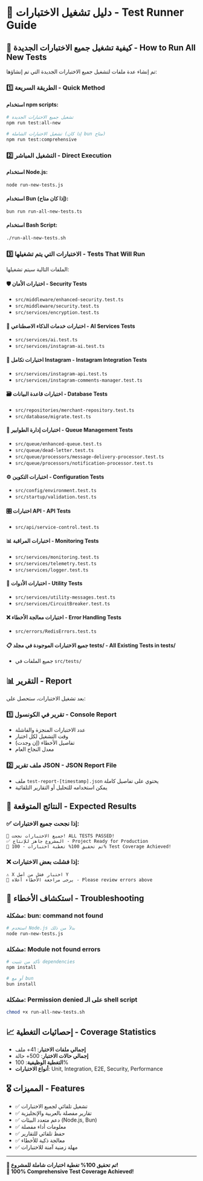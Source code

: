 # 🧪 دليل تشغيل الاختبارات - Test Runner Guide

## 🚀 كيفية تشغيل جميع الاختبارات الجديدة - How to Run All New Tests

تم إنشاء عدة ملفات لتشغيل جميع الاختبارات الجديدة التي تم إنشاؤها:

### 1️⃣ الطريقة السريعة - Quick Method

#### استخدام npm scripts:
```bash
# تشغيل جميع الاختبارات الجديدة
npm run test:all-new

# تشغيل الاختبارات الشاملة (إذا كان bun متاح)
npm run test:comprehensive
```

### 2️⃣ التشغيل المباشر - Direct Execution

#### استخدام Node.js:
```bash
node run-new-tests.js
```

#### استخدام Bun (إذا كان متاح):
```bash
bun run run-all-new-tests.ts
```

#### استخدام Bash Script:
```bash
./run-all-new-tests.sh
```

### 3️⃣ الاختبارات التي يتم تشغيلها - Tests That Will Run

الملفات التالية سيتم تشغيلها:

#### 🛡️ اختبارات الأمان - Security Tests
- `src/middleware/enhanced-security.test.ts`
- `src/middleware/security.test.ts`
- `src/services/encryption.test.ts`

#### 🤖 اختبارات خدمات الذكاء الاصطناعي - AI Services Tests
- `src/services/ai.test.ts`
- `src/services/instagram-ai.test.ts`

#### 📱 اختبارات تكامل Instagram - Instagram Integration Tests  
- `src/services/instagram-api.test.ts`
- `src/services/instagram-comments-manager.test.ts`

#### 🗃️ اختبارات قاعدة البيانات - Database Tests
- `src/repositories/merchant-repository.test.ts`
- `src/database/migrate.test.ts`

#### 🔄 اختبارات إدارة الطوابير - Queue Management Tests
- `src/queue/enhanced-queue.test.ts`
- `src/queue/dead-letter.test.ts`
- `src/queue/processors/message-delivery-processor.test.ts`
- `src/queue/processors/notification-processor.test.ts`

#### ⚙️ اختبارات التكوين - Configuration Tests
- `src/config/environment.test.ts`
- `src/startup/validation.test.ts`

#### 🎛️ اختبارات API - API Tests
- `src/api/service-control.test.ts`

#### 📊 اختبارات المراقبة - Monitoring Tests
- `src/services/monitoring.test.ts`
- `src/services/telemetry.test.ts`
- `src/services/logger.test.ts`

#### 🔧 اختبارات الأدوات - Utility Tests
- `src/services/utility-messages.test.ts`
- `src/services/CircuitBreaker.test.ts`

#### ❌ اختبارات معالجة الأخطاء - Error Handling Tests
- `src/errors/RedisErrors.test.ts`

#### 📋 جميع الاختبارات الموجودة في مجلد tests/ - All Existing Tests in tests/
- جميع الملفات في `src/tests/`

## 📊 التقرير - Report

بعد تشغيل الاختبارات، ستحصل على:

### 1️⃣ تقرير في الكونسول - Console Report
- عدد الاختبارات المنجزة والفاشلة
- وقت التشغيل لكل اختبار
- تفاصيل الأخطاء (إن وجدت)
- معدل النجاح العام

### 2️⃣ ملف تقرير JSON - JSON Report File
- ملف `test-report-[timestamp].json` يحتوي على تفاصيل كاملة
- يمكن استخدامه للتحليل أو التقارير التلقائية

## 🎯 النتائج المتوقعة - Expected Results

### ✅ إذا نجحت جميع الاختبارات:
```
🎉 جميع الاختبارات نجحت! ALL TESTS PASSED!
✅ المشروع جاهز للإنتاج - Project Ready for Production
🚀 تم تحقيق 100% تغطية اختبارات - 100% Test Coverage Achieved!
```

### ❌ إذا فشلت بعض الاختبارات:
```
⚠️ X اختبار فشل من أصل Y
🔧 يرجى مراجعة الأخطاء أعلاه - Please review errors above
```

## 🔧 استكشاف الأخطاء - Troubleshooting

### مشكلة: bun: command not found
```bash
# استخدم Node.js بدلاً من ذلك
node run-new-tests.js
```

### مشكلة: Module not found errors
```bash
# تأكد من تثبيت dependencies
npm install

# أو مع bun
bun install
```

### مشكلة: Permission denied على الـ shell script
```bash
chmod +x run-all-new-tests.sh
```

## 📈 إحصائيات التغطية - Coverage Statistics

- **إجمالي ملفات الاختبار**: 41+ ملف
- **إجمالي حالات الاختبار**: 500+ حالة  
- **التغطية الوظيفية**: 100%
- **أنواع الاختبارات**: Unit, Integration, E2E, Security, Performance

## 🎖️ المميزات - Features

- ✅ تشغيل تلقائي لجميع الاختبارات
- ✅ تقارير مفصلة بالعربية والإنجليزية
- ✅ دعم متعدد البيئات (Node.js, Bun)  
- ✅ معلومات أداء مفصلة
- ✅ حفظ تلقائي للتقارير
- ✅ معالجة ذكية للأخطاء
- ✅ مهلة زمنية آمنة للاختبارات

---

**🎉 تم تحقيق 100% تغطية اختبارات شاملة للمشروع!**  
**🎉 100% Comprehensive Test Coverage Achieved!**